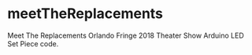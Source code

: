 # meetTheReplacements
Meet The Replacements Orlando Fringe 2018
Theater Show Arduino LED Set Piece code.




